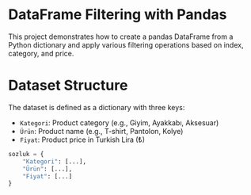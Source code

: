 # DataFrame Filtering with Pandas

This project demonstrates how to create a pandas DataFrame from a Python dictionary and apply various filtering operations based on index, category, and price.

# Dataset Structure

The dataset is defined as a dictionary with three keys:

- `Kategori`: Product category (e.g., Giyim, Ayakkabı, Aksesuar)
- `Ürün`: Product name (e.g., T-shirt, Pantolon, Kolye)
- `Fiyat`: Product price in Turkish Lira (₺)

```python
sozluk = {
    "Kategori": [...],
    "Ürün": [...],
    "Fiyat": [...]
}
